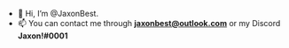 - 👋 Hi, I’m @JaxonBest.
- 📫 You can contact me through **jaxonbest@outlook.com** or my Discord **Jaxon!#0001**
